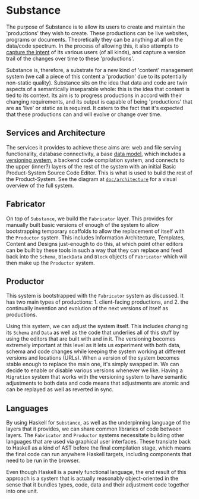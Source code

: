# Substance

The purpose of Substance is to allow its users to create and maintain the 'productions' they wish to create. These productions can be live websites, programs or documents. Theoretically they can be anything at all on the data/code spectrum. In the process of allowing this, it also attempts to [capture the intent](doc/intent_capture.md) of its various users (of all kinds), and capture a version trail of the changes over time to these 'productions'.

Substance is, therefore, a substrate for a new kind of 'content' management system (we call a piece of this content a 'production' due to its potentially non-static quality). Substance sits on the idea that data and code are twin aspects of a semantically inseparable whole: this is the idea that content is tied to its context. Its aim is to progress productions in accord with their changing requirements, and its output is capable of being 'productions' that are as 'live' or static as is required. It caters to the fact that it's expected that these productions can and will evolve or change over time.

## Services and Architecture

The services it provides to achieve these aims are: web and file serving functionality, database connectivity, a base [data model](doc/data_model.md), which includes a [versioning system](doc/versioning.md), a backend code compilation system, and connects to the upper (inner?) layers of the rest of the system with an initial Basic Product-System Source Code Editor. This is what is used to build the rest of the Product-System. See the diagram at [`doc/architecture`](doc/architecture.jpg) for a visual overview of the full system.

## Fabricator

On top of `Substance`, we build the `Fabricator` layer. This provides for manually built basic versions of enough of the system to allow bootstrapping temporary scaffolds to allow the replacement of itself with the `Productor` system. This includes Information Architecture, Templates, Content and Designs just-enough to do this, at which point other editors can be built by these tools in such a way that they can replace and feed back into the `Schema`, `BlockData` and `Block` objects of `Fabricator` which will then make up the `Productor` system.

## Productor

This system is bootstrapped with the `Fabricator` system as discussed. It has two main types of productions: 1. client-facing productions, and 2. the continually invention and evolution of the next versions of itself as productions.

Using this system, we can adjust the system itself. This includes changing its `Schema` and `Data` as well as the code that underlies all of this stuff by using the editors that are built with and in it. The versioning becomes extremely important at this level as it lets us experiment with both data, schema and code changes while keeping the system working at different versions and locations (URLs). When a version of the system becomes stable enough to replace the main one, it's simply swapped in. We can decide to enable or disable various versions whenever we like. Having a `Migration` system that works with the versioning system to have semantic adjustments to both data and code means that adjustments are atomic and can be replayed as well as reverted in sync.

## Languages

By using Haskell for `Substance`, as well as the underpinning language of the layers that it provides, we can share common libraries of code between layers. The `Fabricator` and `Productor` systems necessitate building other languages that are used via graphical user interfaces. These translate back to Haskell as a kind of AST before the final compilation stage, which means the final code can run anywhere Haskell targets, including components that need to be run in the browser.

Even though Haskell is a purely functional language, the end result of this approach is a system that is actually reasonably object-oriented in the sense that it bundles types, code, data and their adjustment code together into one unit.
